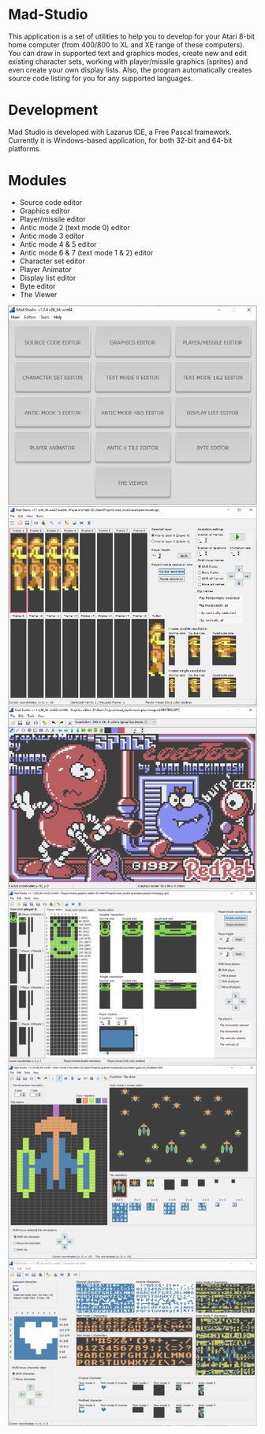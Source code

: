 # Mad-Studio

This application is a set of utilities to help you to develop for your Atari 8-bit home computer (from 400/800 to XL and XE range of these computers). You can draw in supported text and graphics modes, create new and edit existing character sets, working with player/missile graphics (sprites) and even create your own display lists. Also, the program automatically creates source code listing for you for any supported languages.

# Development

Mad Studio is developed with Lazarus IDE, a Free Pascal framework. Currently it is Windows-based application, for both 32-bit and 64-bit platforms.

# Modules

- Source code editor
- Graphics editor
- Player/missile editor
- Antic mode 2 (text mode 0) editor
- Antic mode 3 editor
- Antic mode 4 & 5 editor
- Antic mode 6 & 7 (text mode 1 & 2) editor
- Character set editor
- Player Animator
- Display list editor
- Byte editor
- The Viewer

<div align="center">
    <img src="/images/mad_studio_main.png"</img>
    <img src="/images/madstudio_animator.png"</img>
    <img src="/images/madstudio_graphics.png"</img>
    <img src="/images/madstudio_pmg.png"</img>
    <img src="/images/madstudio_antic4_tiles.png"</img>
    <img src="/images/madstudio_chrset.png"</img>
</div>
